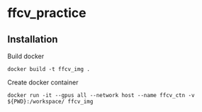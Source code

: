 # ffcv_practice

## Installation
Build docker
```
docker build -t ffcv_img .
```

Create docker container
```
docker run -it --gpus all --network host --name ffcv_ctn -v ${PWD}:/workspace/ ffcv_img
```